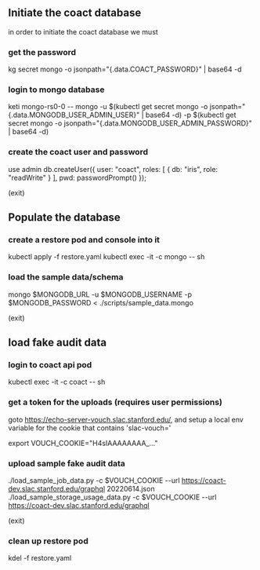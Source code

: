 

## Initiate the coact database

in order to initiate the coact database we must

### get the password
kg secret mongo -o jsonpath="{.data.COACT_PASSWORD}" | base64 -d

### login to mongo database
keti mongo-rs0-0 -- mongo -u $(kubectl get secret mongo -o jsonpath="{.data.MONGODB_USER_ADMIN_USER}" | base64 -d) -p $(kubectl get secret mongo -o jsonpath="{.data.MONGODB_USER_ADMIN_PASSWORD}" | base64 -d)

### create the coact user and password
use admin
db.createUser({ user: "coact", roles: [ { db: "iris", role: "readWrite" } ], pwd: passwordPrompt() });

(exit)

## Populate the database

### create a restore pod and console into it
kubectl apply -f restore.yaml
kubectl exec -it <pod> -c mongo -- sh

### load the sample data/schema
mongo $MONGODB_URL -u $MONGODB_USERNAME -p $MONGODB_PASSWORD < ./scripts/sample_data.mongo

(exit)

## load fake audit data

### login to coact api pod
kubectl exec -it <pod> -c coact -- sh

### get a token for the uploads (requires user permissions)
goto https://echo-server-vouch.slac.stanford.edu/, and setup a local env variable for the cookie that contains 'slac-vouch='

export VOUCH_COOKIE="H4sIAAAAAAAA_..."


### upload sample fake audit data
./load_sample_job_data.py -c $VOUCH_COOKIE --url https://coact-dev.slac.stanford.edu/graphql 20220614.json
./load_sample_storage_usage_data.py -c $VOUCH_COOKIE --url https://coact-dev.slac.stanford.edu/graphql

(exit)

### clean up restore pod
kdel -f restore.yaml

